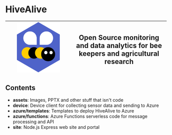 # HiveAlive

|<img src="assets/logo.png" style="width:70%">|<h2>Open Source monitoring and data analytics for bee keepers and agricultural research</h2>|
|-|-|


## Contents
- **assets**: Images, PPTX and other stuff that isn't code
- **device**: Device client for collecting sensor data and sending to Azure
- **azure/templates**: Templates to deploy HiveAlive to Azure
- **azure/functions**: Azure Functions serverless code for message processing and API
- **site**: Node.js Express web site and portal

